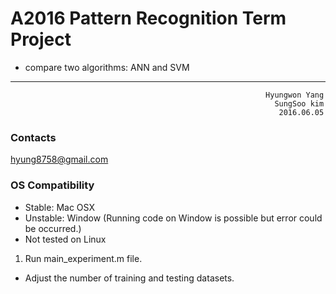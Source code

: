 # A2016 Pattern Recognition Term Project 
- compare two algorithms: ANN and SVM
---
                                                             Hyungwon Yang
                                                               SungSoo kim
                                                                2016.06.05
### Contacts
hyung8758@gmail.com

### OS Compatibility
- Stable: Mac OSX
- Unstable: Window (Running code on Window is possible but error could be occurred.)
- Not tested on Linux


1. Run main_experiment.m file.
 - Adjust the number of training and testing datasets.
